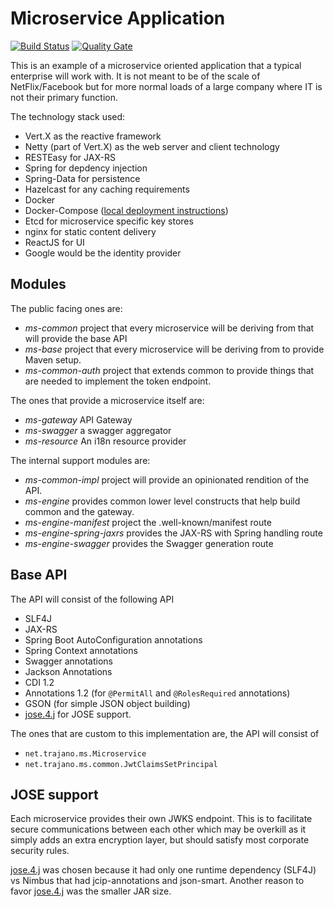 Microservice Application
========================

[![Build Status](https://travis-ci.org/trajano/app-ms.svg?branch=master)](https://travis-ci.org/trajano/app-ms) [![Quality Gate](https://sonarcloud.io/api/badges/gate?key=net.trajano.ms.app:app-ms)](https://sonarcloud.io/dashboard?id=net.trajano.ms.app:app-ms)

This is an example of a microservice oriented application that a typical enterprise will work with.  It is not meant to be of the scale of NetFlix/Facebook but for more normal loads of a large company where IT is not their primary function.

The technology stack used:

- Vert.X as the reactive framework
- Netty (part of Vert.X) as the web server and client technology
- RESTEasy for JAX-RS
- Spring for depdency injection
- Spring-Data for persistence
- Hazelcast for any caching requirements
- Docker
- Docker-Compose ([local deployment instructions](https://site.trajano.net/app-ms/building.html))
- Etcd for microservice specific key stores
- nginx for static content delivery
- ReactJS for UI
- Google would be the identity provider

## Modules

The public facing ones are:

* *ms-common* project that every microservice will be deriving from that will provide the base API
* *ms-base* project that every microservice will be deriving from to provide Maven setup.
* *ms-common-auth* project that extends common to provide things that are needed to implement the token endpoint.

The ones that provide a microservice itself are:
* *ms-gateway* API Gateway
* *ms-swagger* a swagger aggregator
* *ms-resource* An i18n resource provider

The internal support modules are:
* *ms-common-impl* project will provide an opinionated rendition of the API.
* *ms-engine* provides common lower level constructs that help build common and the gateway.
* *ms-engine-manifest* project the .well-known/manifest route
* *ms-engine-spring-jaxrs* provides the JAX-RS with Spring handling route
* *ms-engine-swagger* provides the Swagger generation route

## Base API

The API will consist of the following API

* SLF4J
* JAX-RS
* Spring Boot AutoConfiguration annotations
* Spring Context annotations
* Swagger annotations
* Jackson Annotations
* CDI 1.2
* Annotations 1.2 (for `@PermitAll` and `@RolesRequired` annotations)
* GSON (for simple JSON object building)
* [jose.4.j][] for JOSE support.

The ones that are custom to this implementation are, the API will consist of 

* `net.trajano.ms.Microservice`
* `net.trajano.ms.common.JwtClaimsSetPrincipal`

## JOSE support

Each microservice provides their own JWKS endpoint.  This is to facilitate secure communications between each other which may be overkill as it simply adds an extra encryption layer, but should satisfy most corporate security rules.

[jose.4.j][] was chosen because it had only one runtime dependency (SLF4J) vs Nimbus that had jcip-annotations and json-smart.  Another reason to favor [jose.4.j][] was the smaller JAR size.

[jose.4.j]: https://bitbucket.org/b_c/jose4j/wiki/Home